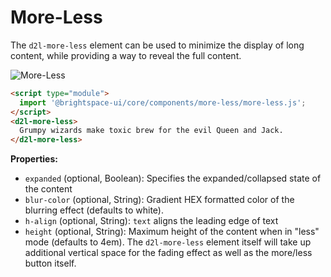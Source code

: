 # More-Less

The `d2l-more-less` element can be used to minimize the display of long content, while providing a way to reveal the full content.

![More-Less](./screenshots/more-less.png?raw=true)

```html
<script type="module">
  import '@brightspace-ui/core/components/more-less/more-less.js';
</script>
<d2l-more-less>
  Grumpy wizards make toxic brew for the evil Queen and Jack.
</d2l-more-less>
```

**Properties:**

- `expanded` (optional, Boolean): Specifies the expanded/collapsed state of the content
- `blur-color` (optional, String): Gradient HEX formatted color of the blurring effect (defaults to white).
- `h-align` (optional, String): `text` aligns the leading edge of text
- `height` (optional, String): Maximum height of the content when in "less" mode (defaults to 4em). The `d2l-more-less` element itself will take up additional vertical space for the fading effect as well as the more/less button itself.
